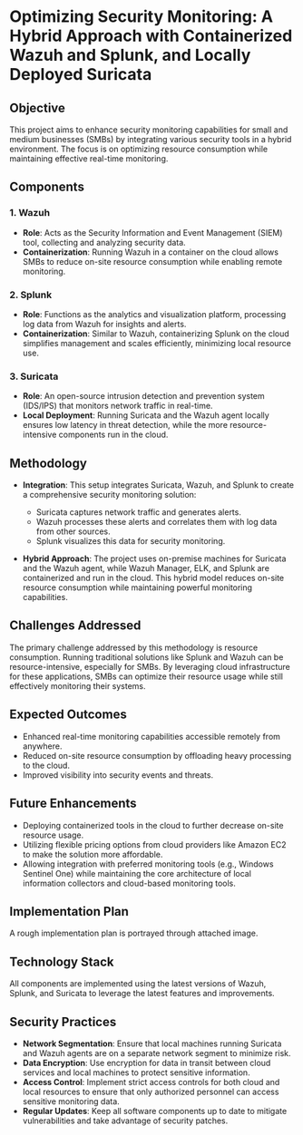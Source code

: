 # Optimizing Security Monitoring: A Hybrid Approach with Containerized Wazuh and Splunk, and Locally Deployed Suricata

## Objective
This project aims to enhance security monitoring capabilities for small and medium businesses (SMBs) by integrating various security tools in a hybrid environment. The focus is on optimizing resource consumption while maintaining effective real-time monitoring.

## Components

### 1. Wazuh
- **Role**: Acts as the Security Information and Event Management (SIEM) tool, collecting and analyzing security data.
- **Containerization**: Running Wazuh in a container on the cloud allows SMBs to reduce on-site resource consumption while enabling remote monitoring.

### 2. Splunk
- **Role**: Functions as the analytics and visualization platform, processing log data from Wazuh for insights and alerts.
- **Containerization**: Similar to Wazuh, containerizing Splunk on the cloud simplifies management and scales efficiently, minimizing local resource use.

### 3. Suricata
- **Role**: An open-source intrusion detection and prevention system (IDS/IPS) that monitors network traffic in real-time.
- **Local Deployment**: Running Suricata and the Wazuh agent locally ensures low latency in threat detection, while the more resource-intensive components run in the cloud.

## Methodology
- **Integration**: This setup integrates Suricata, Wazuh, and Splunk to create a comprehensive security monitoring solution:
  - Suricata captures network traffic and generates alerts.
  - Wazuh processes these alerts and correlates them with log data from other sources.
  - Splunk visualizes this data for security monitoring.

- **Hybrid Approach**: The project uses on-premise machines for Suricata and the Wazuh agent, while Wazuh Manager, ELK, and Splunk are containerized and run in the cloud. This hybrid model reduces on-site resource consumption while maintaining powerful monitoring capabilities.

## Challenges Addressed
The primary challenge addressed by this methodology is resource consumption. Running traditional solutions like Splunk and Wazuh can be resource-intensive, especially for SMBs. By leveraging cloud infrastructure for these applications, SMBs can optimize their resource usage while still effectively monitoring their systems.

## Expected Outcomes
- Enhanced real-time monitoring capabilities accessible remotely from anywhere.
- Reduced on-site resource consumption by offloading heavy processing to the cloud.
- Improved visibility into security events and threats.

## Future Enhancements
- Deploying containerized tools in the cloud to further decrease on-site resource usage. 
- Utilizing flexible pricing options from cloud providers like Amazon EC2 to make the solution more affordable.
- Allowing integration with preferred monitoring tools (e.g., Windows Sentinel One) while maintaining the core architecture of local information collectors and cloud-based monitoring tools.

## Implementation Plan
A rough implementation plan is portrayed through attached image.

## Technology Stack
All components are implemented using the latest versions of Wazuh, Splunk, and Suricata to leverage the latest features and improvements.

## Security Practices
- **Network Segmentation**: Ensure that local machines running Suricata and Wazuh agents are on a separate network segment to minimize risk.
- **Data Encryption**: Use encryption for data in transit between cloud services and local machines to protect sensitive information.
- **Access Control**: Implement strict access controls for both cloud and local resources to ensure that only authorized personnel can access sensitive monitoring data.
- **Regular Updates**: Keep all software components up to date to mitigate vulnerabilities and take advantage of security patches.
